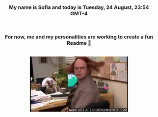 


<div align="center">
<h3 >My name is Sofia and today is Tuesday, 24 August, 23:54 GMT-4</h3><br>
<h3 >For now, me and my personalities are working to create a fun Readme 👋
</h3><br>
<img src='img/dwight.gif' alt='working...'/>
</div>
